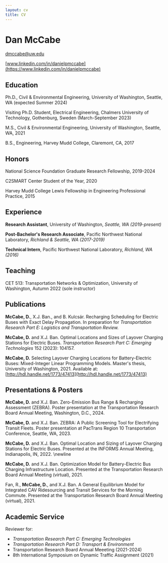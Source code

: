 ```yaml
---
layout: cv
title: CV
---
```


# Dan McCabe
[dmccabe@uw.edu](mailto:dmccabe@uw.edu)

[www.linkedin.com/in/danielpmccabe](https://www.linkedin.com/in/danielpmccabe)

## Education
Ph.D., Civil & Environmental Engineering, University of Washington, Seattle, WA (expected Summer 2024)

Visiting Ph.D. Student, Electrical Engineering, Chalmers University of Technology, Gothenburg, Sweden (March-September 2023)

M.S., Civil & Environmental Engineering, University of Washington, Seattle, WA, 2021

B.S., Engineering, Harvey Mudd College, Claremont, CA, 2017

## Honors
National Science Foundation Graduate Research Fellowship, 2019-2024

C2SMART Center Student of the Year, 2020

Harvey Mudd College Lewis Fellowship in Engineering Professional Practice, 2015

## Experience
**Research Assistant**, University of Washington, *Seattle, WA (2019-present)*

**Post-Bachelor's Research Associate**, Pacific Northwest National Laboratory, *Richland & Seattle, WA (2017-2019)*

**Technical Intern**, Pacific Northwest National Laboratory, *Richland, WA (2016)*

## Teaching
CET 513: Transportation Networks & Optimization, University of Washington, Autumn 2022 (sole instructor)

## Publications
**McCabe, D.**, X.J. Ban., and B. Kulcsár. Recharging Scheduling for Electric Buses with Exact Delay Propagation. In preparation for *Transportation Research Part E: Logistics and Transportation Review.*

**McCabe, D.** and X.J. Ban. Optimal Locations and Sizes of Layover Charging Stations for Electric Buses. *Transportation Research Part C: Emerging Technologies* 152 (2023): 104157. 

**McCabe, D.** Selecting Layover Charging Locations for Battery-Electric Buses: Mixed-Integer Linear Programming Models. Master's thesis, University of Washington, 2021. Available at: [http://hdl.handle.net/1773/47413](http://hdl.handle.net/1773/47413)

## Presentations & Posters
**McCabe, D.** and X.J. Ban. Zero-Emission Bus Range & Recharging Assessment (ZEBRA). Poster presentation at the Transportation Research Board Annual Meeting, Washington, D.C., 2024.

**McCabe, D.** and X.J. Ban. ZEBRA: A Public Screening Tool for Electrifying Transit Fleets. Poster presentation at PacTrans Region 10 Transportation Conference, Seattle, WA, 2023.

**McCabe, D.** and X.J. Ban. Optimal Location and Sizing of Layover Charging Stations for Electric Buses. Presented at the INFORMS Annual Meeting, Indianapolis, IN, 2022. \newline

**McCabe, D.** and X.J. Ban. Optimization Model for Battery-Electric Bus Charging Infrastructure Location. Presented at the Transportation Research Board Annual Meeting (virtual), 2021.

Fan, R., **McCabe, D.**, and X.J. Ban. A General Equilibrium Model for Integrated CAV Ridesourcing and Transit Services for the Morning Commute. Presented at the Transportation Research Board Annual Meeting (virtual), 2021.

## Academic Service
Reviewer for:
* *Transportation Research Part C: Emerging Technologies*
* *Transportation Research Part D: Transport & Environment*
* Transportation Research Board Annual Meeeting (2021-2024)
* 8th International Symposium on Dynamic Traffic Assignment (2021)
